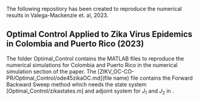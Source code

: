 The following repository has been created to reproduce the numerical results in Valega-Mackenzie et. al, 2023. 
## Optimal Control Applied to Zika Virus Epidemics in Colombia and Puerto Rico (2023) 

The folder Optimal_Control contains the MATLAB files to reproduce the numerical simulations for Colombia and Puerto Rico in the numerical simulation section of the paper. The [ZIKV_OC-CO-PR/Optimal_Control/ode45zikaOC.md](file name) file contains the Forward Backward Sweep method which needs the state system [Optimal_Control/zikastates.m] and adjoint system for $J_1$ and $J_2$ in .
